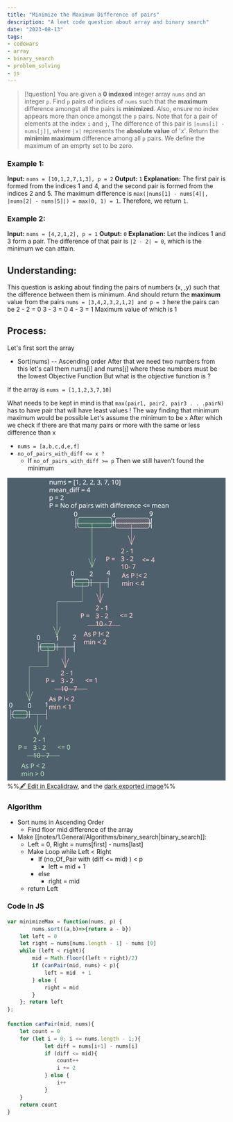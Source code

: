 ```yaml
---
title: "Minimize the Maximum Difference of pairs"
description: "A leet code question about array and binary search"
date: "2023-08-13"
tags: 
- codewars
- array
- binary_search
- problem_solving
- js
---
```

> [!question] 
> You are given a **0 indexed** integer array `nums` and an integer `p`. Find `p` pairs of indices of `nums` such that the **maximum** difference amongst all the pairs is **minimized**. Also, ensure no index appears more than once amongst the `p` pairs.
> Note that for a pair of elements at the index `i` and `j`, The difference of this pair is `|nums[i] - nums[j]|`, where `|x|` represents the **absolute value** of 'x'. 
> Return the **minimim maximum** difference among all `p` pairs. We define the maximum of an emprty set to be zero.
### Example 1:
**Input:** `nums = [10,1,2,7,1,3], p = 2`
**Output:** `1`
**Explanation:** The first pair is formed from the indices 1 and 4, and the second pair is formed from the indices 2 and 5. 
The maximum difference is `max(|nums[1] - nums[4]|, |nums[2] - nums[5]|) = max(0, 1) = 1`. Therefore, we return `1`.
### **Example 2:**
**Input:** `nums = [4,2,1,2], p = 1`
**Output:** `0`
**Explanation:** Let the indices 1 and 3 form a pair. The difference of that pair is `|2 - 2| = 0`, which is the minimum we can attain.

## Understanding:
This question is asking about finding the pairs of numbers (x, ,y) such that the difference between them is minimum. And should return the **maximum** value from the pairs
`nums = [3,4,2,3,2,1,2] and p = 3`
here the pairs can be 
2 - 2 = 0
3 - 3 = 0 
4 - 3 = 1
Maximum value of which is 1

## Process:
Let's first sort the array
- Sort(nums) -- Ascending order
After that we need two numbers from this let's call them nums\[i] and nums\[j] where these numbers must be the lowest Objective Function
But what is the objective function is ?

If the array is `nums = [1,1,2,3,7,10]`

What needs to be kept in mind is that
`max(pair1, pair2, pair3 . . .pairN)` has to have pair that will have least values !
The way finding that minimum maximum would be possible 
Let's assume the minimum to be `x`
After which we check if there are that many pairs or more with the same or less difference than x
- `nums = [a,b,c,d,e,f]`
- ` no_of_pairs_with_diff <= x ? `
	- If `no_of_pairs_with_diff >= p` Then we still haven't found the minimum 

![](notes/2.CodeQ/Medium/attachments/2616.%20Minimize%20the%20Maximum%20Difference%20of%20pairs%202023-08-14%2002.03.48.excalidraw.svg)
%%[🖋 Edit in Excalidraw](notes/2.CodeQ/Medium/attachments/2616.%20Minimize%20the%20Maximum%20Difference%20of%20pairs%202023-08-14%2002.03.48.excalidraw.md), and the [dark exported image](notes/2.CodeQ/Medium/attachments/2616.%20Minimize%20the%20Maximum%20Difference%20of%20pairs%202023-08-14%2002.03.48.excalidraw.dark.svg)%%

### Algorithm
- Sort nums in Ascending Order
	- Find floor mid difference of the array
- Make [[notes/1.General/Algorithms/binary_search|binary_search]]:
	- Left = 0, Right = nums\[first] - nums\[last]
	- Make Loop while Left < Right
		- If (no_Of_Pair with (diff <= mid) ) < p
			- left = mid + 1
		- else 
			- right = mid
	- return Left

### Code In JS
```js
var minimizeMax = function(nums, p) {
        nums.sort((a,b)=>{return a - b})
    let left = 0
    let right = nums[nums.length - 1] - nums [0]
    while (left < right){
        mid = Math.floor((left + right)/2)
        if (canPair(mid, nums) < p){
            left = mid  + 1
        } else {
            right = mid
        }
    }; return left
};

function canPair(mid, nums){
    let count = 0
    for (let i = 0; i <= nums.length - 1;){
            let diff = nums[i+1] - nums[i]
            if (diff <= mid){
                count++
                i += 2
            } else {
                i++
            }
    }
    return count
}
```
